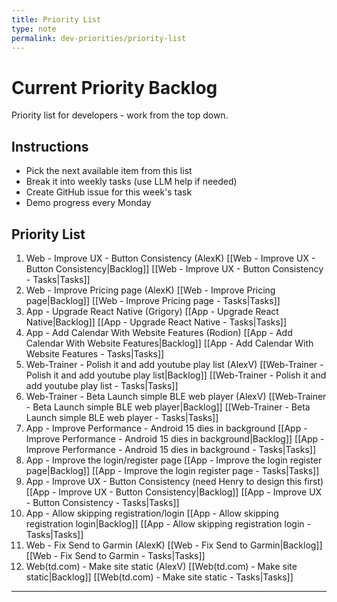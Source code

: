 ```yaml
---
title: Priority List
type: note
permalink: dev-priorities/priority-list
---
```


# Current Priority Backlog

Priority list for developers - work from the top down.

## Instructions
- Pick the next available item from this list
- Break it into weekly tasks (use LLM help if needed)
- Create GitHub issue for this week's task
- Demo progress every Monday

## Priority List

1. Web - Improve UX - Button Consistency (AlexK) [[Web - Improve UX - Button Consistency|Backlog]] [[Web - Improve UX - Button Consistency - Tasks|Tasks]]
2. Web - Improve Pricing page (AlexK) [[Web - Improve Pricing page|Backlog]] [[Web - Improve Pricing page - Tasks|Tasks]]
3. App - Upgrade React Native (Grigory) [[App - Upgrade React Native|Backlog]] [[App - Upgrade React Native - Tasks|Tasks]]
4. App - Add Calendar With Website Features (Rodion) [[App - Add Calendar With Website Features|Backlog]] [[App - Add Calendar With Website Features - Tasks|Tasks]]
5. Web-Trainer - Polish it and add youtube play list (AlexV) [[Web-Trainer - Polish it and add youtube play list|Backlog]] [[Web-Trainer - Polish it and add youtube play list - Tasks|Tasks]]
6. Web-Trainer - Beta Launch simple BLE web player (AlexV) [[Web-Trainer - Beta Launch simple BLE web player|Backlog]] [[Web-Trainer - Beta Launch simple BLE web player - Tasks|Tasks]]
7. App - Improve Performance - Android 15 dies in background [[App - Improve Performance - Android 15 dies in background|Backlog]] [[App - Improve Performance - Android 15 dies in background - Tasks|Tasks]]
8. App - Improve the login/register page [[App - Improve the login register page|Backlog]] [[App - Improve the login register page - Tasks|Tasks]] 
9. App - Improve UX - Button Consistency (need Henry to design this first) [[App - Improve UX - Button Consistency|Backlog]] [[App - Improve UX - Button Consistency - Tasks|Tasks]]
10. App - Allow skipping registration/login [[App - Allow skipping registration login|Backlog]] [[App - Allow skipping registration login - Tasks|Tasks]]
11. Web - Fix Send to Garmin (AlexK) [[Web - Fix Send to Garmin|Backlog]] [[Web - Fix Send to Garmin - Tasks|Tasks]]
12. Web(td.com) - Make site static (AlexV) [[Web(td.com) - Make site static|Backlog]] [[Web(td.com) - Make site static - Tasks|Tasks]]

---

